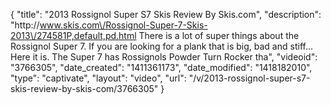 {
    "title": "2013 Rossignol Super S7 Skis Review By Skis.com",
    "description": "http:\/\/www.skis.com\/Rossignol-Super-7-Skis-2013\/274581P,default,pd.html  There is a lot of super things about the Rossignol Super 7. If you are looking for a plank that is big, bad and stiff... Here it is. The Super 7 has Rossignols Powder Turn Rocker tha",
    "videoid": "3766305",
    "date_created": "1411361173",
    "date_modified": "1418182010",
    "type": "captivate",
    "layout": "video",
    "url": "\/v\/2013-rossignol-super-s7-skis-review-by-skis-com\/3766305"
}